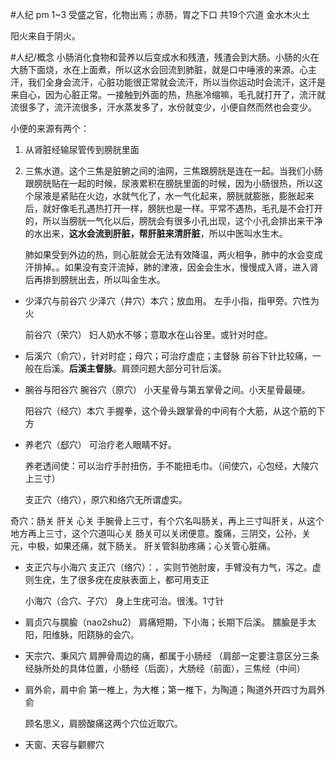 #人纪 
pm 1~3
受盛之官，化物出焉；赤肠，胃之下口
共19个穴道
金水木火土

阳火来自于阴火。

#人纪/概念 
小肠消化食物和营养以后变成水和残渣，残渣会到大肠。小肠的火在大肠下面烧，水在上面煮，所以这水会回流到肺脏，就是口中唾液的来源。心主汗，我们全身会流汗，心脏功能很正常就会流汗，所以当你运动时会流汗，这汗是来自心，因为心脏正常。一接触到外面的热，热胀冷缩嘛，毛孔就打开了，流汗就流很多了，流汗流很多，汗水蒸发多了，水份就变少，小便自然而然也会变少。

小便的来源有两个：
1. 从肾脏经输尿管传到膀胱里面
2. 三焦水道。这个三焦是脏腑之间的油网，三焦跟膀胱是连在一起。当我们小肠跟膀胱贴在一起的时候，尿液累积在膀胱里面的时候，因为小肠很热，所以这个尿液是紧贴在火边，水就气化了，水一气化起来，膀胱就膨胀，膨胀起来后，就好像毛孔遇热打开一样，膀胱也是一样。平常不遇热，毛孔是不会打开的，所以当膀胱一气化以后，膀胱会有很多小孔出现，这个小孔会排出来干净的水出来，**这水会流到肝脏，帮肝脏来清肝脏**，所以中医叫水生木。
   
   肺如果受到外边的热，则心脏就会无法有效降温，两火相争，肺中的水会变成汗排掉。。如果没有变汗流掉，肺的津液，因金会生水，慢慢成入肾，进入肾后再排到膀胱出去，所以叫金生水。


- 少泽穴与前谷穴
  少泽穴（井穴）本穴；放血用。
  左手小指，指甲旁。穴性为火
  
  前谷穴（荣穴）
  妇人奶水不够；意取水在山谷里。或针对时症。

- 后溪穴（俞穴），针对时症；母穴；可治疗虚症；主督脉
  前谷下针比较痛，一般在后溪。**后溪主督脉**。肩颈问题大部分可针后溪。

- 腕谷与阳谷穴
  腕谷穴（原穴）
  小天星骨与第五掌骨之间。小天星骨最硬。
  
  阳谷穴（经穴）本穴
  手握拳，这个骨头跟掌骨的中间有个大筋，从这个筋的下方
  
- 养老穴（郄穴）
  可治疗老人眼睛不好。
  
  养老透间使：可以治疗手肘扭伤，手不能扭毛巾。（间使穴，心包经，大陵穴上三寸）
  
  支正穴（络穴），原穴和络穴无所谓虚实。

奇穴：肠关 肝关 心关
手腕骨上三寸，有个穴名叫肠关，再上三寸叫肝关，从这个地方再上三寸，这个穴道叫心关
肠关可以关闭便意。腹痛，三阴交，公孙，关元，中极，如果还痛，就下肠关。
肝关管斜肋疼痛；心关管心脏痛。

- 支正穴与小海穴
  支正穴（络穴）：，实则节弛肘废，手臂没有力气，泻之。虚则生疣，生了很多疣在皮肤表面上，都可用支正
  
  小海穴（合穴、子穴）
  身上生疣可治。很浅。1寸针

- 肩贞穴与臑腧（nao2shu2）
  肩痛短期，下小海；长期下后溪。
  臑腧是手太阳，阳维脉，阳跷脉的会穴。


- 天宗穴、秉风穴
  肩胛骨周边的痛，都属于小肠经
  （肩部一定要注意区分三条经脉所处的具体位置，小肠经（后面），大肠经（前面），三焦经（中间）

- 肩外俞，肩中俞
  第一椎上，为大椎；第一椎下，为陶道；陶道外开四寸为肩外俞
  
  顾名思义，肩膀酸痛这两个穴位近取穴。
  
- 天窗、天容与颧髎穴
  








